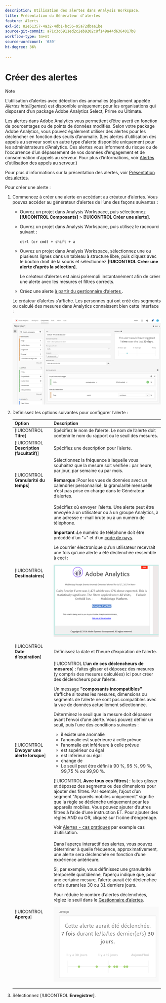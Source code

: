 ```yaml
---
description: Utilisation des alertes dans Analysis Workspace.
title: Présentation du Générateur d’alertes
feature: Alerts
exl-id: 82e51357-4a32-4db1-bc56-95a72dbaa1be
source-git-commit: a71c3c6911ed2c2eb9202c8f149a44d6364017b8
workflow-type: tm+mt
source-wordcount: '630'
ht-degree: 36%

---
```


# Créer des alertes

>[!NOTE]
>
>L’utilisation d’alertes avec détection des anomalies (également appelée _Alertes intelligentes_) est disponible uniquement pour les organisations qui disposent d’un package Adobe Analytics Select, Prime ou Ultimate.

Les alertes dans Adobe Analytics vous permettent d’être averti en fonction de pourcentages ou de points de données modifiés. Selon votre package Adobe Analytics, vous pouvez également utiliser des alertes pour les déclencher en fonction des seuils d’anomalie. (Les alertes d’utilisation des appels au serveur sont un autre type d’alerte disponible uniquement pour les administrateurs d’Analytics. Ces alertes vous informent du risque ou de l’occurrence d’un dépassement de vos données d’engagement et de consommation d’appels au serveur. Pour plus d’informations, voir [Alertes d’utilisation des appels au serveur](/help/admin/admin/c-server-call-usage/scu-alerts.md).)

Pour plus d’informations sur la présentation des alertes, voir [Présentation des alertes](/help/components/c-alerts/intellligent-alerts.md).

Pour créer une alerte :

1. Commencez à créer une alerte en accédant au créateur d’alertes. Vous pouvez accéder au générateur d’alertes de l’une des façons suivantes :

   * Ouvrez un projet dans Analysis Workspace, puis sélectionnez **[!UICONTROL Composants]** > **[!UICONTROL Créer une alerte]**.
   * Ouvrez un projet dans Analysis Workspace, puis utilisez le raccourci suivant :

     `ctrl (or cmd) + shift + a`
   * Ouvrez un projet dans Analysis Workspace, sélectionnez une ou plusieurs lignes dans un tableau à structure libre, puis cliquez avec le bouton droit de la souris et sélectionnez **[!UICONTROL Créer une alerte d’après la sélection]**.

     Le créateur d’alertes est ainsi prérempli instantanément afin de créer une alerte avec les mesures et filtres corrects.
   * Créez une alerte [ à partir du gestionnaire d’alertes ](/help/components/c-alerts/alert-manager.md#create-alerts).

   Le créateur d’alertes s’affiche. Les personnes qui ont créé des segments ou calculé des mesures dans Analytics connaissent bien cette interface :

   ![](assets/alert-builder.png)

1. Définissez les options suivantes pour configurer l’alerte :

   | Option | Description |
   |---------|----------|
   | [!UICONTROL **Titre**] | Spécifiez le nom de l’alerte. Le nom de l’alerte doit contenir le nom du rapport ou le seuil des mesures. |
   | [!UICONTROL **Description (facultatif)**] | Spécifiez une description pour l’alerte. |
   | [!UICONTROL **Granularité du temps**] | Sélectionnez la fréquence à laquelle vous souhaitez que la mesure soit vérifiée : par heure, par jour, par semaine ou par mois.<p><b>Remarque :</b>Pour les vues de données avec un calendrier personnalisé, la granularité mensuelle n’est pas prise en charge dans le Générateur d’alertes.<!--true?--></p> |
   | [!UICONTROL **Destinataires**] | Spécifiez où envoyer l’alerte. Une alerte peut être envoyée à un utilisateur ou à un groupe Analytics, à une adresse e-mail brute ou à un numéro de téléphone.<p><b>Important :</b>Le numéro de téléphone doit être précédé d’un &quot;+&quot; et d’un [code de pays](https://countrycode.org/).</p><p>Le courrier électronique qu’un utilisateur recevrait une fois qu’une alerte a été déclenchée ressemble à ceci :</p><p>![](assets/alerts-email.PNG)</p> |
   | [!UICONTROL **Date d’expiration**] | Définissez la date et l’heure d’expiration de l’alerte. |
   | [!UICONTROL **Envoyer une alerte lorsque**] | [!UICONTROL **L’un de ces déclencheurs de mesures**] : faites glisser et déposez des mesures (y compris des mesures calculées) ici pour créer des déclencheurs pour l’alerte.<p>Un message **&quot;composants incompatibles&quot;** s’affiche si toutes les mesures, dimensions ou segments de l’alerte ne sont pas compatibles avec la vue de données actuellement sélectionnée.</p><p>Déterminez le seuil que la mesure doit dépasser avant l’envoi d’une alerte. Vous pouvez définir un seuil, puis l’une des conditions suivantes :</p><ul><li>il existe une anomalie</li><li>l’anomalie est supérieure à celle prévue</li><li>l’anomalie est inférieure à celle prévue</li><li>est supérieur ou égal</li><li>est inférieur ou égal</li><li>change de</li><li>Le seuil peut être défini à 90 %, 95 %, 99 %, 99,75 % ou 99,90 %.</li></ul><p>[!UICONTROL **Avec tous ces filtres**] : faites glisser et déposez des segments ou des dimensions pour ajouter des filtres. Par exemple, l’ajout d’un segment &quot;Appareils mobiles uniquement&quot; signifie que la règle se déclenche uniquement pour les appareils mobiles. Vous pouvez ajouter d’autres filtres à l’aide d’une instruction ET. Pour ajouter des règles AND ou OR, cliquez sur l’icône d’engrenage.</p><p>Voir [Alertes - cas pratiques](/help/components/c-alerts/alerts-use-cases.md) par exemple cas d’utilisation.</p> |
   | [!UICONTROL **Aperçu**] | Dans l’aperçu interactif des alertes, vous pouvez déterminer à quelle fréquence, approximativement, une alerte sera déclenchée en fonction d’une expérience antérieure.<p>Si, par exemple, vous définissez une granularité temporelle quotidienne, l’aperçu indique que, pour une certaine mesure, l’alerte aurait été déclenchée x fois durant les 30 ou 31 derniers jours.</p><p>Pour réduire le nombre d’alertes déclenchées, réglez le seuil dans le [Gestionnaire d’alertes](/help/components/c-alerts/alert-manager.md).</p><p>![](assets/alert_preview.png)</p> |

1. Sélectionnez [!UICONTROL **Enregistrer**].
